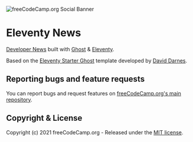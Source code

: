 ![freeCodeCamp.org Social Banner](https://s3.amazonaws.com/freecodecamp/wide-social-banner.png)

# Eleventy News

[Developer News](https://www.freecodecamp.org/news) built with [Ghost](https://ghost.org) & [Eleventy](https://www.11ty.io).

Based on the [Eleventy Starter Ghost](https://github.com/TryGhost/eleventy-starter-ghost) template developed by [David Darnes](https://darn.es/).

## Reporting bugs and feature requests

You can report bugs and request features on [freeCodeCamp.org's main repository](https://github.com/freeCodeCamp/freeCodeCamp/issues).

## Copyright & License

Copyright (c) 2021 freeCodeCamp.org - Released under the [MIT license](LICENSE.md).
